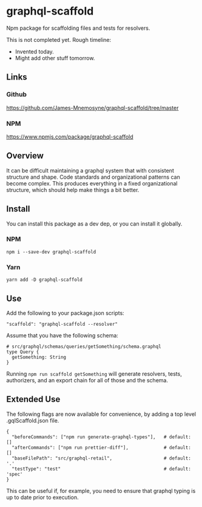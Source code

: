 # graphql-scaffold

Npm package for scaffolding files and tests for resolvers.

This is not completed yet. Rough timeline:

- Invented today.
- Might add other stuff tomorrow.

## Links

### Github

https://github.com/James-Mnemosyne/graphql-scaffold/tree/master

### NPM

https://www.npmjs.com/package/graphql-scaffold

## Overview

It can be difficult maintaining a graphql system that with consistent structure and shape. Code standards and organizational patterns can become complex. This produces everything in a fixed organizational structure, which should help make things a bit better.

## Install

You can install this package as a dev dep, or you can install it globally.

### NPM

`npm i --save-dev graphql-scaffold`

### Yarn

`yarn add -D graphql-scaffold`

## Use

Add the following to your package.json scripts:

```
"scaffold": "graphql-scaffold --resolver"
```

Assume that you have the following schema:

```
# src/graphql/schemas/queries/getSomething/schema.graphql
type Query {
  getSomething: String
}
```

Running `npm run scaffold getSomething` will generate resolvers, tests, authorizers, and an export chain for all of those and the schema.

## Extended Use

The following flags are now available for convenience, by adding a top level .gqlScaffold.json file.

```
{
  "beforeCommands": ["npm run generate-graphql-types"],   # default: []
  "afterCommands": ["npm run prettier-diff"],             # default: []
  "baseFilePath": "src/graphql-retail",                   # default: '.'
  "testType": "test"                                      # default: 'spec'
}

```

This can be useful if, for example, you need to ensure that graphql typing is up to date prior to execution.
